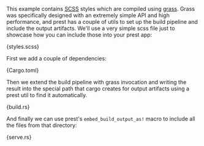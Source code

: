 This example contains [SCSS](https://sass-lang.com/) styles which are compiled using [grass](https://github.com/connorskees/grass). Grass was specifically designed with an extremely simple API and high performance, and prest has a couple of utils to set up the build pipeline and include the output artifacts. We'll use a very simple scss file just to showcase how you can include those into your prest app:

{styles.scss}

First we add a couple of dependencies:

{Cargo.toml}

Then we extend the build pipeline with grass invocation and writing the result into the special path that cargo creates for output artifacts using a prest util to find it automatically.

{build.rs}

And finally we can use prest's `embed_build_output_as!` macro to include all the files from that directory:

{serve.rs}
